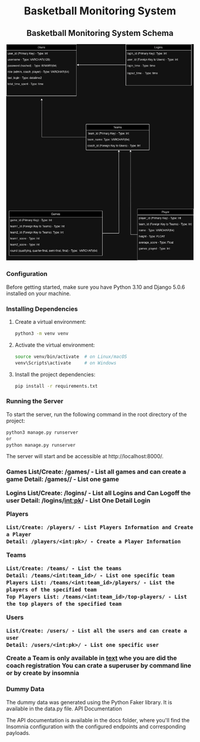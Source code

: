 <h1 align="center">Basketball Monitoring System</h1>
<h2 align="center">Basketball Monitoring System Schema</h2>
<img src="assets/img/Basketball_League_Managment_DataBase_Schema.jpg">

<h3> Configuration </h3>

Before getting started, make sure you have Python 3.10 and Django 5.0.6 installed on your machine.

<h3> Installing Dependencies </h3>

1. Create a virtual environment:
    ```bash
    python3 -m venv venv
    ```

2. Activate the virtual environment:
    ```bash
    source venv/bin/activate  # on Linux/macOS
    venv\Scripts\activate     # on Windows
    ```

3. Install the project dependencies:
    ```bash
    pip install -r requirements.txt
    ```

<h3> Running the Server </h3>

To start the server, run the following command in the root directory of the project:
```bash
python3 manage.py runserver
or
python manage.py runserver
```
The server will start and be accessible at http://localhost:8000/.

<h3>
Games
    List/Create: /games/ - List all games and can create a game
    Detail: /games/<int:pk>/ - List one game

Logins
    List/Create: /logins/ - List all Logins and Can Logoff the user
    Detail: /logins/<int:pk>/ - List One Detail Login

Players

    List/Create: /players/ - List Players Information and Create a Player
    Detail: /players/<int:pk>/ - Create a Player Information

Teams

    List/Create: /teams/ - List the teams
    Detail: /teams/<int:team_id>/ - List one specific team
    Players List: /teams/<int:team_id>/players/ - List the players of the specified team
    Top Players List: /teams/<int:team_id>/top-players/ - List the top players of the specified team

Users

    List/Create: /users/ - List all the users and can create a user
    Detail: /users/<int:pk>/ - List one specific user

Create a Team is only available in [text](http://127.0.0.1:8000/admin/teams/team/add/) whe you are did the coach registration
You can crate a superuser by command line or by create by insomnia
</h3>

<h3> Dummy Data</h3>

The dummy data was generated using the Python Faker library. It is available in the data.py file.
API Documentation

The API documentation is available in the docs folder, where you'll find the Insomnia configuration with the configured endpoints and corresponding payloads.
